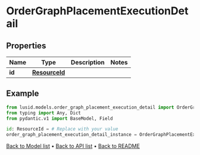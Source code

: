 # OrderGraphPlacementExecutionDetail

## Properties
Name | Type | Description | Notes
------------ | ------------- | ------------- | -------------
**id** | [**ResourceId**](ResourceId.md) |  | 
## Example

```python
from lusid.models.order_graph_placement_execution_detail import OrderGraphPlacementExecutionDetail
from typing import Any, Dict
from pydantic.v1 import BaseModel, Field

id: ResourceId = # Replace with your value
order_graph_placement_execution_detail_instance = OrderGraphPlacementExecutionDetail(id=id)

```

[Back to Model list](../README.md#documentation-for-models) &#8226; [Back to API list](../README.md#documentation-for-api-endpoints) &#8226; [Back to README](../README.md)

